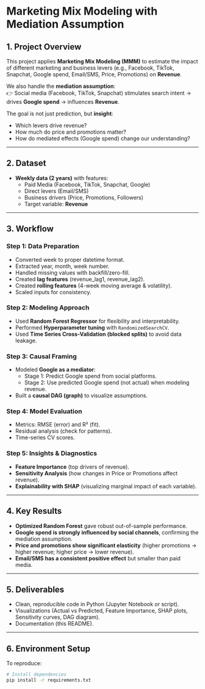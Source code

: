 # Marketing Mix Modeling with Mediation Assumption

## 1. Project Overview
This project applies **Marketing Mix Modeling (MMM)** to estimate the impact of different marketing and business levers (e.g., Facebook, TikTok, Snapchat, Google spend, Email/SMS, Price, Promotions) on **Revenue**.  

We also handle the **mediation assumption**:  
👉 Social media (Facebook, TikTok, Snapchat) stimulates search intent → drives **Google spend** → influences **Revenue**.  

The goal is not just prediction, but **insight**:  
- Which levers drive revenue?  
- How much do price and promotions matter?  
- How do mediated effects (Google spend) change our understanding?  

---

## 2. Dataset
- **Weekly data (2 years)** with features:
  - Paid Media (Facebook, TikTok, Snapchat, Google)
  - Direct levers (Email/SMS)
  - Business drivers (Price, Promotions, Followers)
  - Target variable: **Revenue**

---

## 3. Workflow
### Step 1: Data Preparation
- Converted week to proper datetime format.  
- Extracted year, month, week number.  
- Handled missing values with backfill/zero-fill.  
- Created **lag features** (revenue_lag1, revenue_lag2).  
- Created **rolling features** (4-week moving average & volatility).  
- Scaled inputs for consistency.

### Step 2: Modeling Approach
- Used **Random Forest Regressor** for flexibility and interpretability.  
- Performed **Hyperparameter tuning** with `RandomizedSearchCV`.  
- Used **Time Series Cross-Validation (blocked splits)** to avoid data leakage.  

### Step 3: Causal Framing
- Modeled **Google as a mediator**:  
  - Stage 1: Predict Google spend from social platforms.  
  - Stage 2: Use predicted Google spend (not actual) when modeling revenue.  
- Built a **causal DAG (graph)** to visualize assumptions.  

### Step 4: Model Evaluation
- Metrics: RMSE (error) and R² (fit).  
- Residual analysis (check for patterns).  
- Time-series CV scores.  

### Step 5: Insights & Diagnostics
- **Feature Importance** (top drivers of revenue).  
- **Sensitivity Analysis** (how changes in Price or Promotions affect revenue).  
- **Explainability with SHAP** (visualizing marginal impact of each variable).  

---

## 4. Key Results
- **Optimized Random Forest** gave robust out-of-sample performance.  
- **Google spend is strongly influenced by social channels**, confirming the mediation assumption.  
- **Price and promotions show significant elasticity** (higher promotions → higher revenue; higher price → lower revenue).  
- **Email/SMS has a consistent positive effect** but smaller than paid media.  

---

## 5. Deliverables
- Clean, reproducible code in Python (Jupyter Notebook or script).  
- Visualizations (Actual vs Predicted, Feature Importance, SHAP plots, Sensitivity curves, DAG diagram).  
- Documentation (this README).  

---

## 6. Environment Setup
To reproduce:
```bash
# Install dependencies
pip install -r requirements.txt
